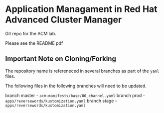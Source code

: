 # Application Managament in Red Hat Advanced Cluster Manager

Git repo for the ACM lab.

Please see the README pdf

## Important Note on Cloning/Forking

The repository name is refereneced in several branches as part of the `yaml` files.

The following files in the following branches will need to be updated.

branch master - `acm-manifests/base/00_channel.yaml`
branch prod - `apps/reversewords/kustomization.yaml`
branch stage - `apps/reversewords/kustomization.yaml`

